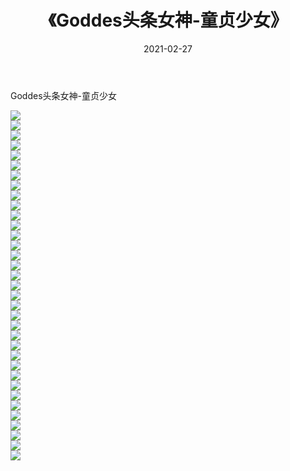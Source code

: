 ﻿---
layout: post
title:  《Goddes头条女神-童贞少女》
date:   2021-02-27
img: http://img.660000.xyz/Sharelink/网络美图/2021/Goddes头条女神-童贞少女/000.jpg
categories: [美女, 清纯, 唯美]
---

Goddes头条女神-童贞少女

  ![](http://img.660000.xyz/Sharelink/网络美图/2021/Goddes头条女神-童贞少女/001.jpg) <br> ![](http://img.660000.xyz/Sharelink/网络美图/2021/Goddes头条女神-童贞少女/002.jpg) <br> ![](http://img.660000.xyz/Sharelink/网络美图/2021/Goddes头条女神-童贞少女/003.jpg) <br> ![](http://img.660000.xyz/Sharelink/网络美图/2021/Goddes头条女神-童贞少女/004.jpg) <br> ![](http://img.660000.xyz/Sharelink/网络美图/2021/Goddes头条女神-童贞少女/005.jpg) <br> ![](http://img.660000.xyz/Sharelink/网络美图/2021/Goddes头条女神-童贞少女/006.jpg) <br> ![](http://img.660000.xyz/Sharelink/网络美图/2021/Goddes头条女神-童贞少女/007.jpg) <br> ![](http://img.660000.xyz/Sharelink/网络美图/2021/Goddes头条女神-童贞少女/008.jpg) <br> ![](http://img.660000.xyz/Sharelink/网络美图/2021/Goddes头条女神-童贞少女/009.jpg) <br> ![](http://img.660000.xyz/Sharelink/网络美图/2021/Goddes头条女神-童贞少女/010.jpg) <br> ![](http://img.660000.xyz/Sharelink/网络美图/2021/Goddes头条女神-童贞少女/011.jpg) <br> ![](http://img.660000.xyz/Sharelink/网络美图/2021/Goddes头条女神-童贞少女/012.jpg) <br> ![](http://img.660000.xyz/Sharelink/网络美图/2021/Goddes头条女神-童贞少女/013.jpg) <br> ![](http://img.660000.xyz/Sharelink/网络美图/2021/Goddes头条女神-童贞少女/014.jpg) <br> ![](http://img.660000.xyz/Sharelink/网络美图/2021/Goddes头条女神-童贞少女/015.jpg) <br> ![](http://img.660000.xyz/Sharelink/网络美图/2021/Goddes头条女神-童贞少女/016.jpg) <br> ![](http://img.660000.xyz/Sharelink/网络美图/2021/Goddes头条女神-童贞少女/017.jpg) <br> ![](http://img.660000.xyz/Sharelink/网络美图/2021/Goddes头条女神-童贞少女/018.jpg) <br> ![](http://img.660000.xyz/Sharelink/网络美图/2021/Goddes头条女神-童贞少女/019.jpg) <br> ![](http://img.660000.xyz/Sharelink/网络美图/2021/Goddes头条女神-童贞少女/020.jpg) <br> ![](http://img.660000.xyz/Sharelink/网络美图/2021/Goddes头条女神-童贞少女/021.jpg) <br> ![](http://img.660000.xyz/Sharelink/网络美图/2021/Goddes头条女神-童贞少女/022.jpg) <br> ![](http://img.660000.xyz/Sharelink/网络美图/2021/Goddes头条女神-童贞少女/023.jpg) <br> ![](http://img.660000.xyz/Sharelink/网络美图/2021/Goddes头条女神-童贞少女/024.jpg) <br> ![](http://img.660000.xyz/Sharelink/网络美图/2021/Goddes头条女神-童贞少女/025.jpg) <br> ![](http://img.660000.xyz/Sharelink/网络美图/2021/Goddes头条女神-童贞少女/026.jpg) <br> ![](http://img.660000.xyz/Sharelink/网络美图/2021/Goddes头条女神-童贞少女/027.jpg) <br> ![](http://img.660000.xyz/Sharelink/网络美图/2021/Goddes头条女神-童贞少女/028.jpg) <br> ![](http://img.660000.xyz/Sharelink/网络美图/2021/Goddes头条女神-童贞少女/029.jpg) <br> ![](http://img.660000.xyz/Sharelink/网络美图/2021/Goddes头条女神-童贞少女/030.jpg) <br> ![](http://img.660000.xyz/Sharelink/网络美图/2021/Goddes头条女神-童贞少女/031.jpg) <br> ![](http://img.660000.xyz/Sharelink/网络美图/2021/Goddes头条女神-童贞少女/032.jpg) <br> ![](http://img.660000.xyz/Sharelink/网络美图/2021/Goddes头条女神-童贞少女/033.jpg) <br> ![](http://img.660000.xyz/Sharelink/网络美图/2021/Goddes头条女神-童贞少女/034.jpg) <br> ![](http://img.660000.xyz/Sharelink/网络美图/2021/Goddes头条女神-童贞少女/035.jpg) <br>